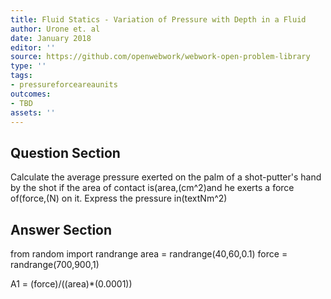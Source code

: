 ```yaml
---
title: Fluid Statics - Variation of Pressure with Depth in a Fluid
author: Urone et. al
date: January 2018
editor: ''
source: https://github.com/openwebwork/webwork-open-problem-library
type: ''
tags:
- pressureforceareaunits
outcomes:
- TBD
assets: ''
---
```


## Question Section 

Calculate the average pressure exerted on the palm of a shot-putter's hand by the shot if the area of contact is(area,(cm^2)and he exerts a force of(force,(N) on it. Express the pressure in(textNm^2)



## Answer Section

from random import randrange
area = randrange(40,60,0.1)
force = randrange(700,900,1)

A1 = (force)/((area)*(0.0001))